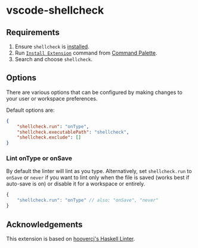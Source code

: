 # vscode-shellcheck

## Requirements

1. Ensure `shellcheck` is [installed](https://github.com/koalaman/shellcheck#installing).
2. Run [`Install Extension`](https://code.visualstudio.com/docs/editor/extension-gallery#_install-an-extension) command from [Command Palette](https://code.visualstudio.com/Docs/editor/codebasics#_command-palette).
3. Search and choose `shellcheck`.

## Options

There are various options that can be configured by making changes to your user or workspace preferences.

Default options are:

```json
{
    "shellcheck.run": "onType",
    "shellcheck.executablePath": "shellcheck",
    "shellcheck.exclude": []
}
```

### Lint onType or onSave

By default the linter will lint as you type. Alternatively, set `shellcheck.run` to `onSave` or `never` if you want to lint only when the file is saved (works best if auto-save is on) or disable it for a workspace or entirely.

```javascript
{
    "shellcheck.run": "onType" // also: "onSave", "never"
}
```

## Acknowledgements

This extension is based on [hoovercj's Haskell Linter](https://github.com/hoovercj/vscode-haskell-linter).
